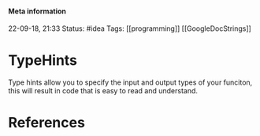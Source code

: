 #### Meta information
22-09-18, 21:33
Status: #idea
Tags: [[programming]] [[GoogleDocStrings]]





# TypeHints
Type hints allow you to specify the input and output types of your funciton, this will result in code that is easy to read and understand.






# References
